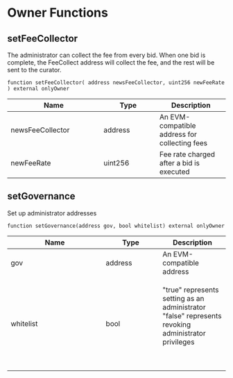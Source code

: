 # Owner Functions

## setFeeCollector

The administrator can collect the fee from every bid. When one bid is complete, the FeeCollect address will collect the fee, and the rest will be sent to the curator.

`function setFeeCollector( address newsFeeCollector, uint256 newFeeRate ) external onlyOwner`

<table><thead><tr><th width="198.33333333333331">Name</th><th width="113">Type</th><th>Description</th></tr></thead><tbody><tr><td>newsFeeCollector</td><td>address</td><td>An EVM-compatible address for collecting fees</td></tr><tr><td>newFeeRate</td><td>uint256</td><td>Fee rate charged after a bid is executed</td></tr></tbody></table>

## setGovernance

Set up administrator addresses

`function setGovernance(address gov, bool whitelist) external onlyOwner`

<table><thead><tr><th width="203.33333333333331">Name</th><th width="115">Type</th><th>Description</th></tr></thead><tbody><tr><td>gov</td><td>address</td><td>An EVM-compatible address</td></tr><tr><td>whitelist</td><td>bool</td><td><p>"true" represents setting as an administrator<br>"false" represents revoking administrator privileges</p><p><br></p></td></tr></tbody></table>
